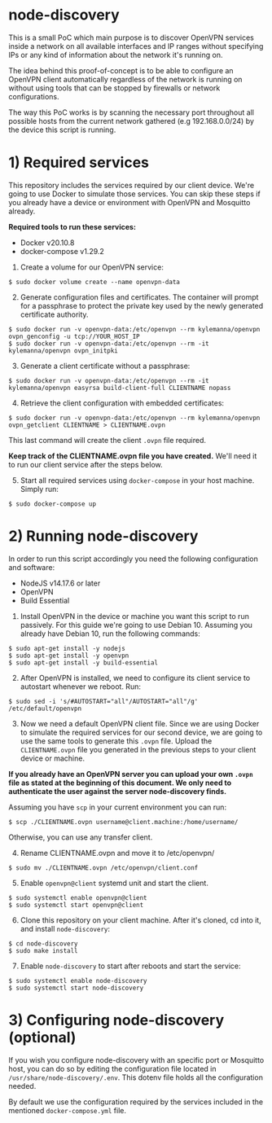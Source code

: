 # node-discovery

This is a small PoC which main purpose is to discover OpenVPN services inside a network on all
available interfaces and IP ranges without specifying IPs or any kind of information about the network it's running on.

The idea behind this proof-of-concept is to be able to configure an OpenVPN client automatically regardless of the network is running on without using tools that can be stopped by firewalls or network configurations.

The way this PoC works is by scanning the necessary port throughout all possible hosts from the current network gathered (e.g 192.168.0.0/24) by the device this script is running.

# 1) Required services

This repository includes the services required by our client device. We're going to use Docker to simulate those services. You can skip these steps if you already have a device or environment with OpenVPN and Mosquitto already.

**Required tools to run these services:**

- Docker v20.10.8
- docker-compose v1.29.2

1. Create a volume for our OpenVPN service:

```
$ sudo docker volume create --name openvpn-data
```

2. Generate configuration files and certificates. The container will prompt for a passphrase to protect the private key used by the newly generated certificate authority.

```
$ sudo docker run -v openvpn-data:/etc/openvpn --rm kylemanna/openvpn ovpn_genconfig -u tcp://YOUR_HOST_IP
$ sudo docker run -v openvpn-data:/etc/openvpn --rm -it kylemanna/openvpn ovpn_initpki
```

3. Generate a client certificate without a passphrase:

```
$ sudo docker run -v openvpn-data:/etc/openvpn --rm -it kylemanna/openvpn easyrsa build-client-full CLIENTNAME nopass
```

4. Retrieve the client configuration with embedded certificates:

```
$ sudo docker run -v openvpn-data:/etc/openvpn --rm kylemanna/openvpn ovpn_getclient CLIENTNAME > CLIENTNAME.ovpn
```

This last command will create the client `.ovpn` file required.

**Keep track of the CLIENTNAME.ovpn file you have created.** We'll need it to run our client service after the steps below.

5. Start all required services using `docker-compose` in your host machine. Simply run:

```
$ sudo docker-compose up
```

# 2) Running node-discovery

In order to run this script accordingly you need the following configuration and software:

- NodeJS v14.17.6 or later
- OpenVPN
- Build Essential

1. Install OpenVPN in the device or machine you want this script to run passively. For this guide we're going to use Debian 10. Assuming you already have Debian 10, run the following commands:

```
$ sudo apt-get install -y nodejs
$ sudo apt-get install -y openvpn
$ sudo apt-get install -y build-essential
```

2. After OpenVPN is installed, we need to configure its client service to autostart whenever we reboot. Run:

```
$ sudo sed -i 's/#AUTOSTART="all"/AUTOSTART="all"/g' /etc/default/openvpn
```

3. Now we need a default OpenVPN client file. Since we are using Docker to simulate the required services for our second device, we are going to use the same tools to generate this `.ovpn` file. Upload the `CLIENTNAME.ovpn` file you generated in the previous steps to your client device or machine.

**If you already have an OpenVPN server you can upload your own `.ovpn` file as stated at the beginning of this document. We only need to authenticate the user against the server node-discovery finds.**

Assuming you have `scp` in your current environment you can run:

```
$ scp ./CLIENTNAME.ovpn username@client.machine:/home/username/
```

Otherwise, you can use any transfer client.

4. Rename CLIENTNAME.ovpn and move it to /etc/openvpn/

```
$ sudo mv ./CLIENTNAME.ovpn /etc/openvpn/client.conf
```

5. Enable `openvpn@client` systemd unit and start the client.

```
$ sudo systemctl enable openvpn@client
$ sudo systemctl start openvpn@client
```

6. Clone this repository on your client machine. After it's cloned, cd into it, and install `node-discovery`:

```
$ cd node-discovery
$ sudo make install
```

7. Enable `node-discovery` to start after reboots and start the service:

```
$ sudo systemctl enable node-discovery
$ sudo systemctl start node-discovery
```

# 3) Configuring node-discovery (optional)

If you wish you configure node-discovery with an specific port or Mosquitto host, you can do so by editing the configuration file located in `/usr/share/node-discovery/.env`. This dotenv file holds all the configuration needed.

By default we use the configuration required by the services included in the mentioned `docker-compose.yml` file.

